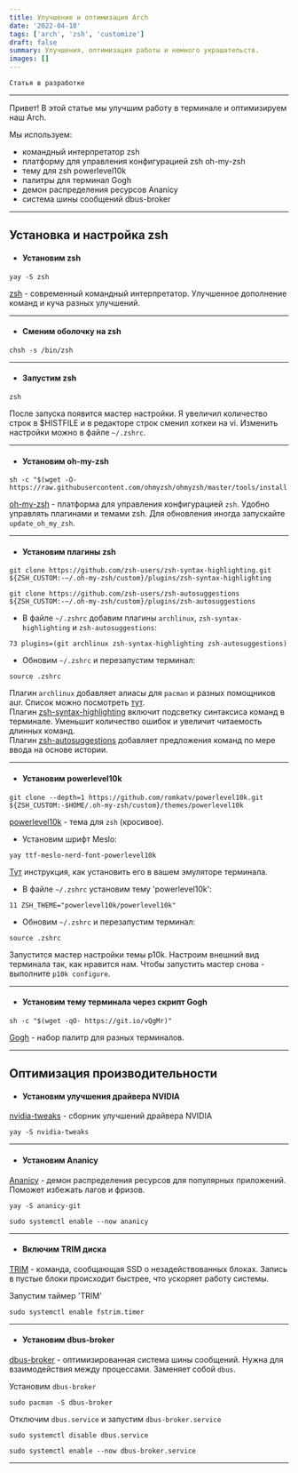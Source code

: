 ```yaml
---
title: Улучшение и оптимизация Arch
date: '2022-04-18'
tags: ['arch', 'zsh', 'customize']
draft: false
summary: Улучшения, оптимизация работы и немного украшательств.
images: []
---
```


`Статья в разработке`

<TOCInline toc={props.toc} asDisclosure />

---

Привет! В этой статье мы улучшим работу в терминале и оптимизируем наш Arch.  

Мы используем:  

- командный интерпретатор zsh  
- платформу для управления конфигурацией zsh oh-my-zsh  
- тему для zsh powerlevel10k  
- палитры для терминал Gogh  
- демон распределения ресурсов Ananicy  
- система шины сообщений dbus-broker  

---

## Установка и настройка zsh  

- #### Установим zsh    

```
yay -S zsh
```  

[zsh](https://wiki.archlinux.org/title/Zsh) - современный командный интерпретатор. Улучшенное дополнение команд и куча разных улучшений.  

---

- #### Сменим оболочку на zsh  

```
chsh -s /bin/zsh
```

---

- #### Запустим zsh

```
zsh
```  

После запуска появится мастер настройки. Я увеличил количество строк в $HISTFILE и в редакторе строк сменил хоткеи на vi. Изменить настройки можно в файле `~/.zshrc`.  

---

- #### Установим oh-my-zsh  

```
sh -c "$(wget -O- https://raw.githubusercontent.com/ohmyzsh/ohmyzsh/master/tools/install.sh)"
```  

[oh-my-zsh](https://ohmyz.sh/) - платформа для управления конфигурацией `zsh`. Удобно управлять плагинами и темами zsh. Для обновления иногда запускайте `update_oh_my_zsh`.  

---

- #### Установим плагины zsh

```
git clone https://github.com/zsh-users/zsh-syntax-highlighting.git ${ZSH_CUSTOM:-~/.oh-my-zsh/custom}/plugins/zsh-syntax-highlighting
```
```
git clone https://github.com/zsh-users/zsh-autosuggestions ${ZSH_CUSTOM:-~/.oh-my-zsh/custom}/plugins/zsh-autosuggestions
```

- В файле `~/.zshrc` добавим плагины `archlinux`, `zsh-syntax-highlighting` и `zsh-autosuggestions`:

```
73 plugins=(git archlinux zsh-syntax-highlighting zsh-autosuggestions)
```

- Обновим `~/.zshrc` и перезапустим терминал:

```
source .zshrc
```

Плагин `archlinux` добавляет алиасы для `pacman` и разных помощников aur. Список можно посмотреть [тут](https://github.com/ohmyzsh/ohmyzsh/blob/master/plugins/archlinux/archlinux.plugin.zsh).  
Плагин [zsh-syntax-highlighting](https://github.com/zsh-users/zsh-syntax-highlighting) включит подсветку синтаксиса команд в терминале. Уменьшит количество ошибок и увеличит читаемость длинных команд.  
Плагин [zsh-autosuggestions](https://github.com/zsh-users/zsh-autosuggestions) добавляет предложения команд по мере ввода на основе истории.  

---

- #### Установим powerlevel10k  

```
git clone --depth=1 https://github.com/romkatv/powerlevel10k.git ${ZSH_CUSTOM:-$HOME/.oh-my-zsh/custom}/themes/powerlevel10k
```
[powerlevel10k](https://github.com/romkatv/powerlevel10k) - тема для `zsh` (кросивое).  

- Установим шрифт Meslo:  

```
yay ttf-meslo-nerd-font-powerlevel10k
```  

[Тут](https://github.com/romkatv/powerlevel10k/blob/master/font.md#recommended-font-meslo-nerd-font-patched-for-powerlevel10k) инструкция, как установить его в вашем эмуляторе терминала.  

- В файле `~/.zshrc` установим тему 'powerlevel10k':

```
11 ZSH_THEME="powerlevel10k/powerlevel10k"
```

- Обновим `~/.zshrc` и перезапустим терминал: 

```
source .zshrc
```  

Запустится мастер настройки темы p10k. Настроим внешний вид терминала так, как нравится нам. Чтобы запустить мастер снова - выполните `p10k configure`.

---

- #### Установим тему терминала через скрипт Gogh  

```
sh -c "$(wget -qO- https://git.io/vQgMr)"
```

[Gogh](https://mayccoll.github.io/Gogh/) - набор палитр для разных терминалов.

---

## Оптимизация производительности

- #### Установим улучшения драйвера NVIDIA

[nvidia-tweaks](https://aur.archlinux.org/packages/nvidia-tweaks) - сборник улучшений драйвера NVIDIA  

```
yay -S nvidia-tweaks
```

---

- #### Установим Ananicy

[Ananicy](https://github.com/Nefelim4ag/Ananicy) - демон распределения ресурсов для популярных приложений. Поможет избежать лагов и фризов.  

```
yay -S ananicy-git
```
```
sudo systemctl enable --now ananicy
```

---

- #### Включим TRIM диска

[TRIM](https://en.wikipedia.org/wiki/Trim_(computing)) - команда, сообщающая SSD о незадействованных блоках. Запись в пустые блоки происходит быстрее, что ускоряет работу системы.   

Запустим таймер 'TRIM'  

```
sudo systemctl enable fstrim.timer
```

---

- #### Установим dbus-broker

[dbus-broker](https://wiki.archlinux.org/title/D-Bus#dbus-broker) - оптимизированная система шины сообщений. Нужна для взаимодействия между процессами. Заменяет собой `dbus`.  

Установим `dbus-broker`  

```
sudo pacman -S dbus-broker
```

Отключим `dbus.service` и запустим `dbus-broker.service`  

```
sudo systemctl disable dbus.service
```
```
sudo systemctl enable --now dbus-broker.service
```

---